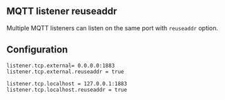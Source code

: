 
## MQTT listener reuseaddr

Multiple MQTT listeners can listen on the same port with `reuseaddr` option.

## Configuration

```
listener.tcp.external= 0.0.0.0:1883
listener.tcp.external.reuseaddr = true

listener.tcp.localhost = 127.0.0.1:1883
listener.tcp.localhost.reuseaddr = true
```

